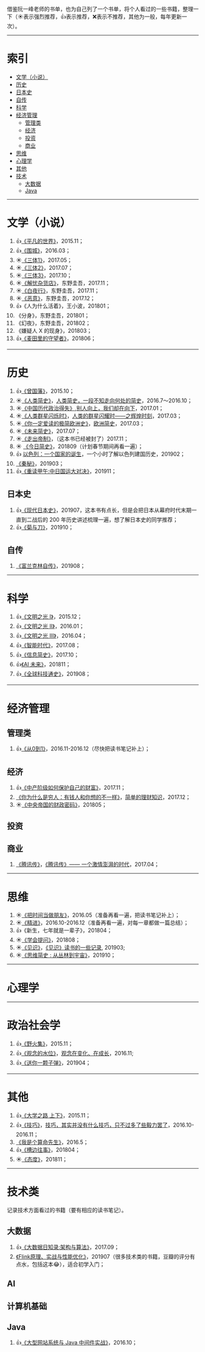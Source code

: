 借鉴阮一峰老师的书单，也为自己列了一个书单，将个人看过的一些书籍，整理一下（:sunny:表示强烈推荐，:+1:表示推荐，:x:表示不推荐，其他为一般，每年更新一次）。

-----------

# 索引
- [文学（小说）](https://github.com/wangzzu/awesome/blob/master/book-list.md#文学小说)
- [历史](https://github.com/wangzzu/awesome/blob/master/book-list.md#历史)
 - [日本史](https://github.com/wangzzu/awesome/blob/master/book-list.md#历史)
 - [自传](https://github.com/wangzzu/awesome/blob/master/book-list.md#自传)
- [科学](https://github.com/wangzzu/awesome/blob/master/book-list.md#科学)
- [经济管理](https://github.com/wangzzu/awesome/blob/master/book-list.md#经济管理)
  - [管理类](https://github.com/wangzzu/awesome/blob/master/book-list.md#管理类)
  - [经济](https://github.com/wangzzu/awesome/blob/master/book-list.md#经济) 
  - [投资](https://github.com/wangzzu/awesome/blob/master/book-list.md#投资)
  - [商业](https://github.com/wangzzu/awesome/blob/master/book-list.md#商业)
- [思维](https://github.com/wangzzu/awesome/blob/master/book-list.md#思维)
- [心理学](https://github.com/wangzzu/awesome/blob/master/book-list.md#心理学) 
- [其他](https://github.com/wangzzu/awesome/blob/master/book-list.md#其他)
- [技术](https://github.com/wangzzu/awesome/blob/master/book-list.md#技术)
  - [大数据](https://github.com/wangzzu/awesome/blob/master/book-list.md#大数据)
  - [Java](https://github.com/wangzzu/awesome/blob/master/book-list.md#Java)

------------
# 文学（小说）

1. :+1:[《平凡的世界》](https://book.douban.com/subject/10517238/)，2015.11；
2. :+1:[《围城》](https://book.douban.com/subject/1069848/)，2016.03；
3. :sunny:[《三体1》](https://book.douban.com/subject/26427702/)，2017.05；
4. :sunny:[《三体2》](https://book.douban.com/subject/26427703/)，2017.07；
5. :sunny:[《三体3》](https://book.douban.com/subject/26427705/)，2017.10；
6. :sunny:[《解忧杂货店》](https://book.douban.com/subject/25862578/)，东野圭吾，2017.11；
7. :sunny:[《白夜行》](https://book.douban.com/subject/3259440/)，东野圭吾，2017.11；
8. :sunny:[《恶意》](https://book.douban.com/subject/10554309/)，东野圭吾，2017.12； 
9. :+1:《人为什么活着》，王小波，201801；
10. 《分身》，东野圭吾，201801；
11. 《幻夜》，东野圭吾，201802；
12. 《嫌疑人 X 的现身》，201803；
13. :+1:[《麦田里的守望者》](https://book.douban.com/subject/2053249/)，201806；

------------
# 历史

1. :+1:[《曾国藩》](https://book.douban.com/subject/5944601/)，2015.10；
2. :sunny:[《人类简史》](https://book.douban.com/subject/25985021/)，[人类简史，一段不知走向何处的简史](http://wangzzu.github.io/2016/10/23/brief-history-of-humankind/)，2016.7～2016.10；
3. :sunny:[《中国历代政治得失》](https://book.douban.com/subject/11229072/),[别人向上，我们却在向下](http://wangzzu.github.io/2017/01/08/book/)，2017.01；
4. :sunny:[《人类群星闪烁时》](https://book.douban.com/subject/3757732/)，[人类的群星闪耀时——之辉煌时刻](http://www.jianshu.com/p/50a7553f5cf0)，2017.03；
5. :sunny:[《你一定爱读的极简欧洲史》](https://book.douban.com/subject/5366248/)，[欧洲简史](http://www.jianshu.com/p/9b3a272ddd62)，2017.03；
6. :sunny:[《未来简史》](https://book.douban.com/subject/26945094/)，2017.07；
7. :sunny:[《走出帝制》](https://baike.baidu.com/item/%E8%B5%B0%E5%87%BA%E5%B8%9D%E5%88%B6/18782950?fr=aladdin)，（这本书已经被封了）2017.11；
8. :sunny: [《今日简史》](https://book.douban.com/subject/30259720/)，201809（计划春节期间再看一遍）；
9. :+1: [以色列：一个国家的诞生](https://book.douban.com/subject/26786719/)，一个小时了解以色列建国历史，201902；
10. [《秦秘》](https://book.douban.com/subject/26349445/)，201903；
11. :+1:[《重读甲午:中日国运大对决》](https://book.douban.com/subject/25918558/)，201911；

## 日本史

1. :+1:[《现代日本史》](https://book.douban.com/subject/26907972/)，201907，这本书有点长，但是会把日本从幕府时代末期一直到二战后的 200 年历史讲述梳理一遍，想了解日本史的同学推荐；
2. :+1:[《菊与刀》](https://book.douban.com/subject/26827592/)，201910；

## 自传

1. [《富兰克林自传》](https://book.douban.com/subject/1313181/)，201908；

----------
# 科学

1. :+1:[《文明之光 Ⅰ》](https://book.douban.com/subject/25902942/)，2015.12；
2. :+1:[《文明之光 Ⅱ》](https://book.douban.com/subject/25902222/)，2016.01；
3. :+1:[《文明之光 Ⅲ》](https://book.douban.com/subject/26275177/)，2016.04；
4. :+1:[《智能时代》](https://book.douban.com/subject/26838557/)，2017.08；
5. :+1:[《信息简史》](https://book.douban.com/subject/25752043/)，2017.10；
6. :+1:[《AI 未来》](https://book.douban.com/subject/30305583/)，201811；
7. :+1:[《全球科技通史》](https://book.douban.com/subject/33385217/)，201908；

---------
# 经济管理

## 管理类

1. :+1:[《从0到1》](https://book.douban.com/subject/26297606/)，2016.11-2016.12（尽快把读书笔记补上）；

## 经济

1. :+1:[《中产阶级如何保护自己的财富》](https://book.douban.com/subject/27015138/)，2017.11；
2. [《你为什么是穷人：有钱人和你想的不一样》](https://book.douban.com/subject/10426929/)，[简单的理财知识](https://www.jianshu.com/p/9e4a37a83a0d)，2017.12；
3. :sunny:[《中央帝国的财政密码》](https://book.douban.com/subject/27007549/)，201805；

## 投资

## 商业

1. [《腾讯传》](https://book.douban.com/subject/26929955/)，[《腾讯传》—— 一个激情澎湃的时代](http://www.jianshu.com/p/b888fbdf3915)，2017.04；

----------
# 思维

1. :sunny:[《把时间当做朋友》](https://book.douban.com/subject/25749845/)，2016.05（准备再看一遍，把读书笔记补上）；
2. :sunny:[《精进》](https://book.douban.com/subject/26761696/)，2016.10-2016.12（准备再看一遍，对每一章都做一篇总结）；
3. :+1:《新生，七年就是一辈子》，201804；
4. :sunny:[《学会提问》](https://book.douban.com/subject/1504957/)，201808；
5. :sunny:[《见识》](https://book.douban.com/subject/27167992/)，[《见识》读书的一些记录](https://www.jianshu.com/p/568909fcf933), 201903;
6. :sunny:[《思维简史 : 从丛林到宇宙》](https://book.douban.com/subject/27174411/)，201910；


---------------

# 心理学

-----------------

# 政治社会学

1. :+1:[《野火集》](https://book.douban.com/subject/1426971/)，2015.11；
2. :+1:[《观念的水位》](https://book.douban.com/subject/20463108/)，[观念在变化、在成长](http://wangzzu.github.io/2016/11/25/book/)，2016.11;
3. :+1:[《送你一颗子弹》](https://book.douban.com/subject/4238362/)，201904；

---------------
# 其他

1. :+1:[《大学之路 上下》](https://book.douban.com/subject/26584286/)，2015.11；
2. :+1:[《技巧》](https://book.douban.com/subject/26874593/)，[技巧，其实并没有什么技巧，只不过多了些毅力罢了](http://wangzzu.github.io/2016/11/29/book/)，2016.10-2016.11；
3. [《我是个算命先生》](https://book.douban.com/subject/10506822/)，2016.5； 
4. :+1:[《槽边往事》](https://book.douban.com/subject/26679240/)，201804；
5. :sunny:[《态度》](https://book.douban.com/subject/30346218/)，201811；

-----

# 技术类

记录技术方面看过的书籍（要有相应的读书笔记）。

## 大数据

1. :+1:[《大数据日知录:架构与算法》](https://www.amazon.cn/%E5%A4%A7%E6%95%B0%E6%8D%AE%E6%97%A5%E7%9F%A5%E5%BD%95-%E6%9E%B6%E6%9E%84%E4%B8%8E%E7%AE%97%E6%B3%95-%E5%BC%A0%E4%BF%8A%E6%9E%97/dp/B00NGW4EAG/ref=sr_1_1?ie=UTF8&qid=1508815047&sr=8-1&keywords=%E5%A4%A7%E6%95%B0%E6%8D%AE%E6%97%A5%E7%9F%A5%E5%BD%95)，2017.09；
2. [《Flink原理、实战与性能优化》](https://book.douban.com/subject/33426160/)，201907（很多技术类的书籍，豆瓣的评分有点水，包括这本😂），适合初学入门；

## AI

## 计算机基础

## Java

1. :+1:[《大型网站系统与 Java 中间件实战》](https://book.douban.com/subject/25867042/)，2016.10；
